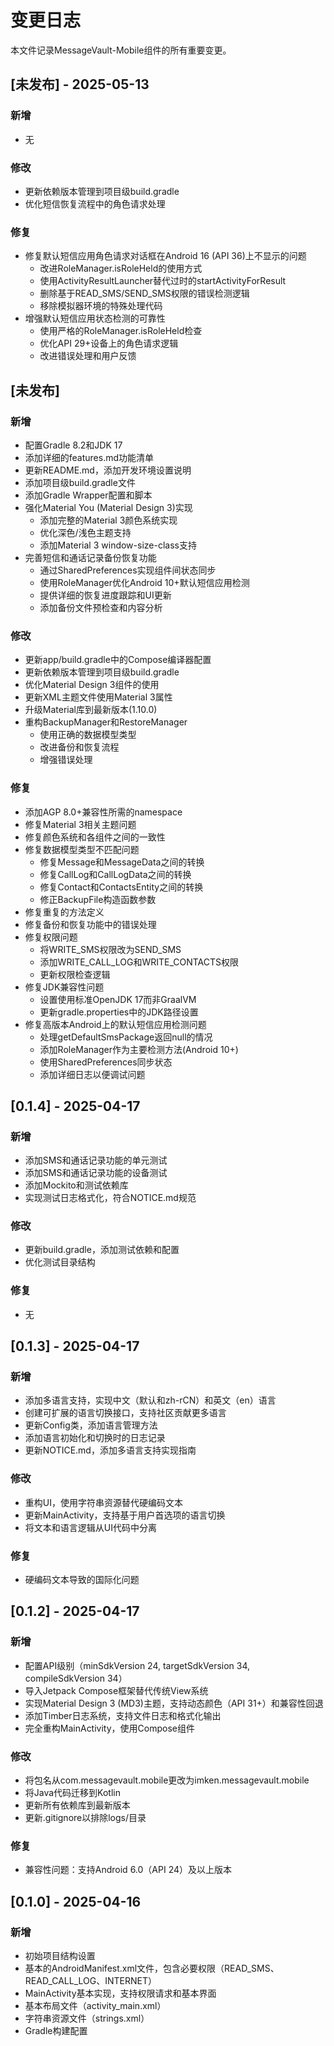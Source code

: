 # 变更日志

本文件记录MessageVault-Mobile组件的所有重要变更。

## [未发布] - 2025-05-13

### 新增
- 无

### 修改
- 更新依赖版本管理到项目级build.gradle
- 优化短信恢复流程中的角色请求处理

### 修复
- 修复默认短信应用角色请求对话框在Android 16 (API 36)上不显示的问题
  - 改进RoleManager.isRoleHeld的使用方式
  - 使用ActivityResultLauncher替代过时的startActivityForResult
  - 删除基于READ_SMS/SEND_SMS权限的错误检测逻辑
  - 移除模拟器环境的特殊处理代码
- 增强默认短信应用状态检测的可靠性
  - 使用严格的RoleManager.isRoleHeld检查
  - 优化API 29+设备上的角色请求逻辑
  - 改进错误处理和用户反馈

## [未发布]

### 新增
- 配置Gradle 8.2和JDK 17
- 添加详细的features.md功能清单
- 更新README.md，添加开发环境设置说明
- 添加项目级build.gradle文件
- 添加Gradle Wrapper配置和脚本
- 强化Material You (Material Design 3)实现
  - 添加完整的Material 3颜色系统实现
  - 优化深色/浅色主题支持
  - 添加Material 3 window-size-class支持
- 完善短信和通话记录备份恢复功能
  - 通过SharedPreferences实现组件间状态同步
  - 使用RoleManager优化Android 10+默认短信应用检测
  - 提供详细的恢复进度跟踪和UI更新
  - 添加备份文件预检查和内容分析

### 修改
- 更新app/build.gradle中的Compose编译器配置
- 更新依赖版本管理到项目级build.gradle
- 优化Material Design 3组件的使用
- 更新XML主题文件使用Material 3属性
- 升级Material库到最新版本(1.10.0)
- 重构BackupManager和RestoreManager
  - 使用正确的数据模型类型
  - 改进备份和恢复流程
  - 增强错误处理

### 修复
- 添加AGP 8.0+兼容性所需的namespace
- 修复Material 3相关主题问题
- 修复颜色系统和各组件之间的一致性
- 修复数据模型类型不匹配问题
  - 修复Message和MessageData之间的转换
  - 修复CallLog和CallLogData之间的转换
  - 修复Contact和ContactsEntity之间的转换
  - 修正BackupFile构造函数参数
- 修复重复的方法定义
- 修复备份和恢复功能中的错误处理
- 修复权限问题
  - 将WRITE_SMS权限改为SEND_SMS
  - 添加WRITE_CALL_LOG和WRITE_CONTACTS权限
  - 更新权限检查逻辑
- 修复JDK兼容性问题
  - 设置使用标准OpenJDK 17而非GraalVM
  - 更新gradle.properties中的JDK路径设置
- 修复高版本Android上的默认短信应用检测问题
  - 处理getDefaultSmsPackage返回null的情况
  - 添加RoleManager作为主要检测方法(Android 10+)
  - 使用SharedPreferences同步状态
  - 添加详细日志以便调试问题

## [0.1.4] - 2025-04-17

### 新增
- 添加SMS和通话记录功能的单元测试
- 添加SMS和通话记录功能的设备测试
- 添加Mockito和测试依赖库
- 实现测试日志格式化，符合NOTICE.md规范

### 修改
- 更新build.gradle，添加测试依赖和配置
- 优化测试目录结构

### 修复
- 无

## [0.1.3] - 2025-04-17

### 新增
- 添加多语言支持，实现中文（默认和zh-rCN）和英文（en）语言
- 创建可扩展的语言切换接口，支持社区贡献更多语言
- 更新Config类，添加语言管理方法
- 添加语言初始化和切换时的日志记录
- 更新NOTICE.md，添加多语言支持实现指南

### 修改
- 重构UI，使用字符串资源替代硬编码文本
- 更新MainActivity，支持基于用户首选项的语言切换
- 将文本和语言逻辑从UI代码中分离

### 修复
- 硬编码文本导致的国际化问题

## [0.1.2] - 2025-04-17

### 新增
- 配置API级别（minSdkVersion 24, targetSdkVersion 34, compileSdkVersion 34）
- 导入Jetpack Compose框架替代传统View系统
- 实现Material Design 3 (MD3)主题，支持动态颜色（API 31+）和兼容性回退
- 添加Timber日志系统，支持文件日志和格式化输出
- 完全重构MainActivity，使用Compose组件

### 修改
- 将包名从com.messagevault.mobile更改为imken.messagevault.mobile
- 将Java代码迁移到Kotlin
- 更新所有依赖库到最新版本
- 更新.gitignore以排除logs/目录

### 修复
- 兼容性问题：支持Android 6.0（API 24）及以上版本

## [0.1.0] - 2025-04-16

### 新增
- 初始项目结构设置
- 基本的AndroidManifest.xml文件，包含必要权限（READ_SMS、READ_CALL_LOG、INTERNET）
- MainActivity基本实现，支持权限请求和基本界面
- 基本布局文件（activity_main.xml）
- 字符串资源文件（strings.xml）
- Gradle构建配置 